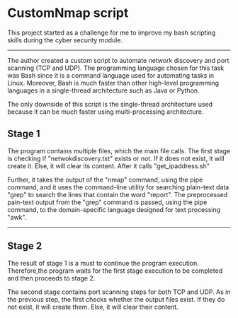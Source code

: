 # CustomNmap script

This project started as a challenge for me to improve my bash scripting skills during the cyber security module.

-----------------------------

The author created a custom script to automate network discovery and port scanning (TCP and UDP). The programming language chosen for this task was Bash since it is a command language used for automating tasks in Linux. Moreover, Bash is much faster than other high-level programming languages
in a single-thread architecture such as Java or Python. 

The only downside of this script is the single-thread architecture used because it can be much
faster using multi-processing architecture.

## Stage 1

The program contains multiple files, which the main file calls. The first stage is checking if "netwokdiscovery.txt" exists or not. If it does not exist, it will create it. Else, it will clear its content. After it calls "get_ipaddress.sh"

Further, it takes the output of the "nmap" command, using the pipe command, and it uses the command-line utility for searching plain-text data "grep" to search the lines that contain the word "report". The preprocessed pain-text output from the "grep" command is passed, using the pipe command, to the domain-specific language designed for text processing "awk".

---------------------------

## Stage 2

The result of stage 1 is a must to continue the program execution. Therefore,the program waits for the first stage execution to be completed and then proceeds to stage 2.

The second stage contains port scanning steps for both TCP and UDP. As in the previous step, the first checks whether the output files exist. If they do not exist, it will create them. Else, it will clear their content.
